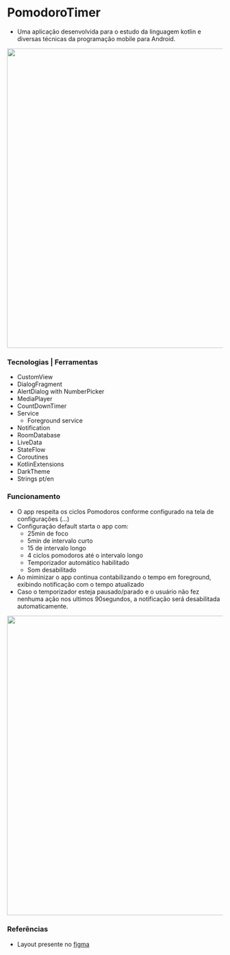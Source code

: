 # PomodoroTimer

* Uma aplicação desenvolvida para o estudo da linguagem kotlin e diversas técnicas da programação mobile para Android.

<img src="/github/Running.gif" width="700">

### Tecnologias | Ferramentas

* CustomView
* DialogFragment
* AlertDialog with NumberPicker
* MediaPlayer
* CountDownTimer
* Service
  * Foreground service
* Notification
* RoomDatabase
* LiveData
* StateFlow
* Coroutines
* KotlinExtensions
* DarkTheme
* Strings pt/en

### Funcionamento

* O app respeita os ciclos Pomodoros conforme configurado na tela de configurações (...)
* Configuração default starta o app com:
  * 25min de foco
  * 5min de intervalo curto
  * 15 de intervalo longo
  * 4 ciclos pomodoros até o intervalo longo
  * Temporizador automático habilitado
  * Som desabilitado
* Ao miminizar o app continua contabilizando o tempo em foreground, exibindo notificação com o tempo atualizado
* Caso o temporizador esteja pausado/parado e o usuário não fez nenhuma ação nos ultimos 90segundos, a notificação será desabilitada automaticamente.

<img src="/github/Settings.gif" width="700">

### Referências

* Layout presente no [figma](https://www.figma.com/community/file/1112830528857083939)
